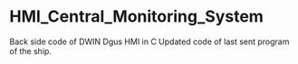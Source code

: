 # HMI_Central_Monitoring_System
Back side code of DWIN Dgus HMI in C 
Updated code of last sent program of the ship.
